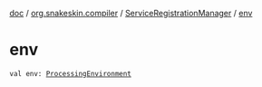 [doc](../../index.md) / [org.snakeskin.compiler](../index.md) / [ServiceRegistrationManager](index.md) / [env](./env.md)

# env

`val env: `[`ProcessingEnvironment`](http://docs.oracle.com/javase/6/docs/api/javax/annotation/processing/ProcessingEnvironment.html)